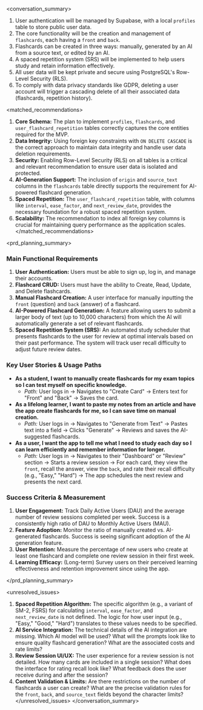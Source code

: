 <conversation_summary>
<decisions>
1. User authentication will be managed by Supabase, with a local `profiles` table to store public user data.
2. The core functionality will be the creation and management of `flashcards`, each having a `front` and `back`.
3. Flashcards can be created in three ways: manually, generated by an AI from a source text, or edited by an AI.
4. A spaced repetition system (SRS) will be implemented to help users study and retain information effectively.
5. All user data will be kept private and secure using PostgreSQL's Row-Level Security (RLS).
6. To comply with data privacy standards like GDPR, deleting a user account will trigger a cascading delete of all their associated data (flashcards, repetition history).
</decisions>

<matched_recommendations>
1. **Core Schema:** The plan to implement `profiles`, `flashcards`, and `user_flashcard_repetition` tables correctly captures the core entities required for the MVP.
2. **Data Integrity:** Using foreign key constraints with `ON DELETE CASCADE` is the correct approach to maintain data integrity and handle user data deletion requirements.
3. **Security:** Enabling Row-Level Security (RLS) on all tables is a critical and relevant recommendation to ensure user data is isolated and protected.
4. **AI-Generation Support:** The inclusion of `origin` and `source_text` columns in the `flashcards` table directly supports the requirement for AI-powered flashcard generation.
5. **Spaced Repetition:** The `user_flashcard_repetition` table, with columns like `interval`, `ease_factor`, and `next_review_date`, provides the necessary foundation for a robust spaced repetition system.
6. **Scalability:** The recommendation to index all foreign key columns is crucial for maintaining query performance as the application scales.
</matched_recommendations>

<prd_planning_summary>
### Main Functional Requirements
1.  **User Authentication:** Users must be able to sign up, log in, and manage their accounts.
2.  **Flashcard CRUD:** Users must have the ability to Create, Read, Update, and Delete flashcards.
3.  **Manual Flashcard Creation:** A user interface for manually inputting the `front` (question) and `back` (answer) of a flashcard.
4.  **AI-Powered Flashcard Generation:** A feature allowing users to submit a larger body of text (up to 10,000 characters) from which the AI will automatically generate a set of relevant flashcards.
5.  **Spaced Repetition System (SRS):** An automated study scheduler that presents flashcards to the user for review at optimal intervals based on their past performance. The system will track user recall difficulty to adjust future review dates.

### Key User Stories & Usage Paths
*   **As a student, I want to manually create flashcards for my exam topics so I can test myself on specific knowledge.**
    *   *Path:* User logs in → Navigates to "Create Card" → Enters text for "Front" and "Back" → Saves the card.
*   **As a lifelong learner, I want to paste my notes from an article and have the app create flashcards for me, so I can save time on manual creation.**
    *   *Path:* User logs in → Navigates to "Generate from Text" → Pastes text into a field → Clicks "Generate" → Reviews and saves the AI-suggested flashcards.
*   **As a user, I want the app to tell me what I need to study each day so I can learn efficiently and remember information for longer.**
    *   *Path:* User logs in → Navigates to their "Dashboard" or "Review" section → Starts a review session → For each card, they view the `front`, recall the answer, view the `back`, and rate their recall difficulty (e.g., "Easy," "Hard") → The app schedules the next review and presents the next card.

### Success Criteria & Measurement
1.  **User Engagement:** Track Daily Active Users (DAU) and the average number of review sessions completed per week. Success is a consistently high ratio of DAU to Monthly Active Users (MAU).
2.  **Feature Adoption:** Monitor the ratio of manually created vs. AI-generated flashcards. Success is seeing significant adoption of the AI generation feature.
3.  **User Retention:** Measure the percentage of new users who create at least one flashcard and complete one review session in their first week.
4.  **Learning Efficacy:** (Long-term) Survey users on their perceived learning effectiveness and retention improvement since using the app.

</prd_planning_summary>

<unresolved_issues>
1.  **Spaced Repetition Algorithm:** The specific algorithm (e.g., a variant of SM-2, FSRS) for calculating `interval`, `ease_factor`, and `next_review_date` is not defined. The logic for how user input (e.g., "Easy," "Good," "Hard") translates to these values needs to be specified.
2.  **AI Service Integration:** The technical details of the AI integration are missing. Which AI model will be used? What will the prompts look like to ensure quality flashcard generation? What are the associated costs and rate limits?
3.  **Review Session UI/UX:** The user experience for a review session is not detailed. How many cards are included in a single session? What does the interface for rating recall look like? What feedback does the user receive during and after the session?
4.  **Content Validation & Limits:** Are there restrictions on the number of flashcards a user can create? What are the precise validation rules for the `front`, `back`, and `source_text` fields beyond the character limits?
</unresolved_issues>
</conversation_summary>
